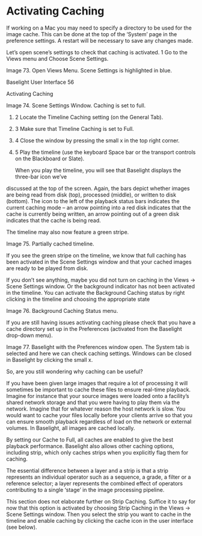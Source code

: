 # Activating Caching





If working on a Mac you may need to specify a directory to be used for the image cache. This can be done at the top of the ‘System’ page in the preference settings. A restart will be necessary to save any changes made.

Let’s open scene’s settings to check that caching is activated. 1 Go to the Views menu and Choose Scene Settings.

Image 73. Open Views Menu. Scene Settings is highlighted in blue.

Baselight User Interface 56

Activating Caching

Image 74. Scene Settings Window. Caching is set to full.

1. 2  Locate the Timeline Caching setting \(on the General Tab\).
2. 3  Make sure that Timeline Caching is set to Full.
3. 4  Close the window by pressing the small x in the top right corner.
4. 5  Play the timeline \(use the keyboard Space bar or the transport controls on the Blackboard or Slate\).

   When you play the timeline, you will see that Baselight displays the three-bar icon we’ve



discussed at the top of the screen. Again, the bars depict whether images are being read from disk \(top\), processed \(middle\), or written to disk \(bottom\). The icon to the left of the playback status bars indicates the current caching mode – an arrow pointing into a red disk indicates that the cache is currently being written, an arrow pointing out of a green disk indicates that the cache is being read.

The timeline may also now feature a green stripe.

Image 75. Partially cached timeline.

If you see the green stripe on the timeline, we know that full caching has been activated in the Scene Settings window and that your cached images are ready to be played from disk.

If you don’t see anything, maybe you did not turn on caching in the Views -&gt; Scene Settings window. Or the background indicator has not been activated in the timeline. You can activate the Background Caching status by right clicking in the timeline and choosing the appropriate state

Image 76. Background Caching Status menu.

If you are still having issues activating caching please check that you have a cache directory set up in the Preferences \(activated from the Baselight drop-down menu\).







Image 77. Baselight with the Preferences window open. The System tab is selected and here we can check caching settings. Windows can be closed in Baselight by clicking the small x.

So, are you still wondering why caching can be useful?

If you have been given large images that require a lot of processing it will sometimes be important to cache these files to ensure real-time playback. Imagine for instance that your source images were loaded onto a facility’s shared network storage and that you were having to play them via the network. Imagine that for whatever reason the host network is slow. You would want to cache your files locally before your clients arrive so that you can ensure smooth playback regardless of load on the network or external volumes. In Baselight, all images are cached locally.

By setting our Cache to Full, all caches are enabled to give the best playback performance. Baselight also allows other caching options, including strip, which only caches strips when you explicitly flag them for caching.

The essential difference between a layer and a strip is that a strip represents an individual operator such as a sequence, a grade, a filter or a reference selector; a layer represents the combined effect of operators contributing to a single ‘stage’ in the image processing pipeline.

This section does not elaborate further on Strip Caching. Suffice it to say for now that this option is activated by choosing Strip Caching in the Views -&gt; Scene Settings window. Then you select the strip you want to cache in the timeline and enable caching by clicking the cache icon in the user interface \(see below\).








